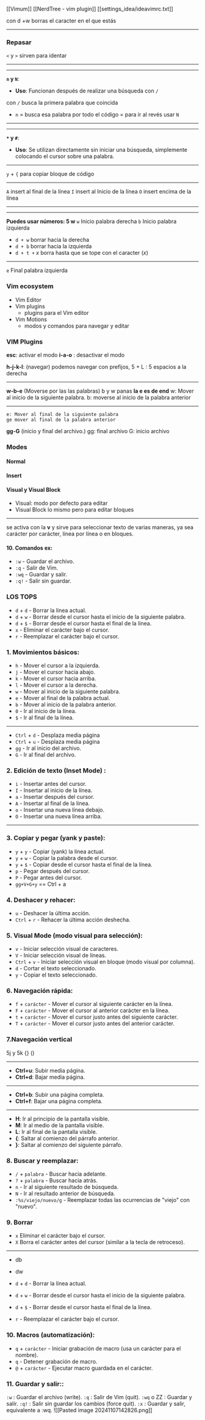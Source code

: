 [[Vimum]]
[[NerdTree - vim plugin]]
[[settings_idea/ideavimrc.txt]]

con d +w borras el caracter en el que estás 

---
### Repasar 
`<` y `>` sirven para identar

---
---
**`n` y `N`**:

- **Uso**: Funcionan después de realizar una búsqueda con `/`

con `/` busca la primera palabra que coincida 
*  `n` = busca esa palabra por todo el código = para ir al revés usar `N` 

---
---

 
**`*` y `#`**:

- **Uso**: Se utilizan directamente sin iniciar una búsqueda, simplemente colocando el cursor sobre una palabra.

---


`y` + `{` para copiar bloque de código 

-----

`A` insert al final de la línea
`I` insert al Inicio de la línea
`O` insert encima de la línea
 
----
----
**Puedes usar números: 5 w** 
`w` Inicio palabra derecha 
`b` Inicio palabra izquierda

- `d + w` borrar hacia la derecha   
- `d + b` borrar hacia la izquierda
- `d + t +` *x*  borra hasta que se tope con el caracter (*x*)  

---
`e` Final palabra izquierda
###  Vim ecosystem 
- Vim Editor
- Vim plugins
	-  plugins para el Vim editor
- Vim Motions
	- modos y comandos para navegar y editar 

### VIM Plugins
**esc**: activar el modo
**i-a-o** : desactivar el modo

 **h-j-k-l**: (navegar) 
	 podemos navegar con prefijos, 5 + L : 5 espacios a la derecha

---

**w-b-e** (Moverse por las las palabras) b y w panas 
	**la e es de end**
	w:  Mover al inicio de la siguiente palabra.
	b: moverse al inicio de la palabra anterior
	
 ---
	e: Mover al final de la siguiente palabra
	ge mover al final de la palabra anterior
	
**gg-G** (inicio y final del archivo.)
	gg: final archivo
	G: inicio archivo

### Modes
#### Normal
#### Insert
#### Visual y Visual Block
- Visual: modo por defecto para editar
- Visual Block lo mismo pero para editar bloques 
- ---
se activa con la **v** y sirve para seleccionar texto de varias maneras,
ya sea carácter por carácter, línea por línea o en bloques.

#### 10. **Comandos ex**:
- `:w` - Guardar el archivo.
- `:q` - Salir de Vim.
- `:wq` - Guardar y salir.
- `:q!` - Salir sin guardar.

### LOS TOPS
- `d` + `d` - Borrar la línea actual.
- `d` + `w` - Borrar desde el cursor hasta el inicio de la siguiente palabra.
- `d` + `$` - Borrar desde el cursor hasta el final de la línea.
- `x` - Eliminar el carácter bajo el cursor.
- `r` - Reemplazar el carácter bajo el cursor.

### 1. **Movimientos básicos**:
- `h` - Mover el cursor a la izquierda.
- `j` - Mover el cursor hacia abajo.
- `k` - Mover el cursor hacia arriba.
- `l` - Mover el cursor a la derecha.
- `w` - Mover al inicio de la siguiente palabra.
- `e` - Mover al final de la palabra actual.
- `b` - Mover al inicio de la palabra anterior.
- `0` - Ir al inicio de la línea.
- `$` - Ir al final de la línea.
- ---
- `Ctrl` + `d` - Desplaza media página
- `Ctrl` + `u` - Desplaza media página
- `gg` - Ir al inicio del archivo.
- `G` - Ir al final del archivo.
  
### 2. **Edición de texto (Inset Mode)** :
- `i` - Insertar antes del cursor.
- `I` - Insertar al inicio de la línea.
- `a` - Insertar después del cursor.
- `A` - Insertar al final de la línea.
- `o` - Insertar una nueva línea debajo.
- `O` - Insertar una nueva línea arriba.
---
### 3. **Copiar y pegar (yank y paste)**:
- `y` + `y` - Copiar (yank) la línea actual.
- `y` + `w` - Copiar la palabra desde el cursor.
- `y` + `$` - Copiar desde el cursor hasta el final de la línea.
- `p` - Pegar después del cursor.
- `P` - Pegar antes del cursor.
- ``gg+V+G+y`` == Ctrl + a 

  
### 4. **Deshacer y rehacer**:
- `u` - Deshacer la última acción.
- `Ctrl` + `r` - Rehacer la última acción deshecha.

### 5. **Visual Mode (modo visual para selección)**:
- `v` - Iniciar selección visual de caracteres.
- `V` - Iniciar selección visual de líneas.
- `Ctrl` + `v` - Iniciar selección visual en bloque (modo visual por columna).
- `d` - Cortar el texto seleccionado.
- `y` - Copiar el texto seleccionado.
  
### 6. **Navegación rápida**:
- `f` + `carácter` - Mover el cursor al siguiente carácter en la línea.
- `F` + `carácter` - Mover el cursor al anterior carácter en la línea.
- `t` + `carácter` - Mover el cursor justo antes del siguiente carácter.
- `T` + `carácter` - Mover el cursor justo antes del anterior carácter.
### 7.**Navegación vertical**
5j y 5k 
{}
()   

---
- **Ctrl+u**: Subir media página.
- **Ctrl+d**: Bajar media página.
----
- **Ctrl+b**: Subir una página completa.
- **Ctrl+f**: Bajar una página completa.
---
- **H**: Ir al principio de la pantalla visible.
- **M**: Ir al medio de la pantalla visible.
- **L**: Ir al final de la pantalla visible.
- **{**: Saltar al comienzo del párrafo anterior.
- **}**: Saltar al comienzo del siguiente párrafo.
 
### 8. **Buscar y reemplazar**:
- `/` + `palabra` - Buscar hacia adelante.
- `?` + `palabra` - Buscar hacia atrás.
- `n` - Ir al siguiente resultado de búsqueda.
- `N` - Ir al resultado anterior de búsqueda.
- `:%s/viejo/nuevo/g` - Reemplazar todas las ocurrencias de "viejo" con "nuevo".



### 9. Borrar 
- `x`  Eliminar el carácter bajo el cursor.
- `X` Borra el carácter antes del cursor (similar a la tecla de retroceso).
- ---
- db 
- dw


-  `d` + `d` - Borrar la línea actual.
- `d` + `w` - Borrar desde el cursor hasta el inicio de la siguiente palabra.
- `d` + `$` - Borrar desde el cursor hasta el final de la línea.

- `r` - Reemplazar el carácter bajo el cursor.


### 10. **Macros (automatización)**:
- `q` + `carácter` - Iniciar grabación de macro (usa un carácter para el nombre).
- `q` - Detener grabación de macro.
- `@` + `carácter` - Ejecutar macro guardada en el carácter.

### 11. **Guardar y salir:**:

`:w` : Guardar el archivo (write).
`:q` : Salir de Vim (quit).
`:wq` o ZZ : Guardar y salir.
`:q!` : Salir sin guardar los cambios (force quit).
`:x` : Guardar y salir, equivalente a :wq.
![[Pasted image 20241107142826.png]]
